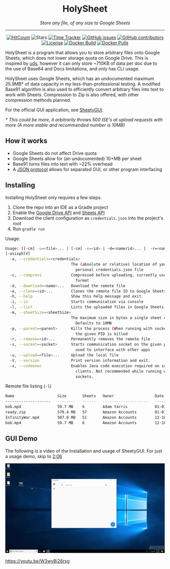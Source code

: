 <h1 align="center">HolySheet</h1>
<p align="center"><i>Store any file, of any size to Google Sheets</i></p>
<hr><p align="center">
  <a href="http://hits.dwyl.io/HolySheetOrg/HolySheet"><img alt="HitCount" src="http://hits.dwyl.io/HolySheetOrg/HolySheet.svg" /></a>
  <img alt="Stars" src="https://img.shields.io/github/stars/HolySheetOrg/HolySheet.svg?label=Stars&style=flat" />
  <a href="https://wakatime.com/badge/github/HolySheetOrg/HolySheet"><img alt="Time Tracker" src="https://wakatime.com/badge/github/HolySheetOrg/HolySheet.svg"/></a>
  <a href="https://github.com/HolySheetOrg/HolySheet/issues"><img alt="GitHub issues" src="https://img.shields.io/github/issues/HolySheetOrg/HolySheet.svg"/></a>
  <a href="https://github.com/HolySheetOrg/HolySheet/graphs/contributors"><img alt="GitHub contributors" src="https://img.shields.io/github/contributors/HolySheetOrg/HolySheet"></a>
  <a href="https://github.com/HolySheetOrg/HolySheet/blob/master/LICENSE.txt"><img src="https://img.shields.io/github/license/HolySheetOrg/HolySheet.svg" alt="License"/></a>
  <a href="https://github.com/HolySheetOrg/HolySheet/actions?query=workflow%3A%22Docker+Build%22"><img src="https://github.com/HolySheetOrg/HolySheetWebserver/workflows/Docker%20Build/badge.svg" alt="Docker Build"/></a>
  <a href="https://hub.docker.com/layers/rubbaboy/hs"><img src="https://img.shields.io/docker/pulls/rubbaboy/testback" alt="Docker Pulls"/></a>
</p>

HolySheet is a program that allows you to store arbitrary files onto Google Sheets, which does not lower storage quota on Google Drive. This is inspired by [uds](https://github.com/stewartmcgown/uds), however it can only store ~710KB of data per doc due to the use of Base64 and Docs limitations, and only has CLI usage.

HolySheet uses Google Sheets, which has an undocumented maximum 25.9MB* of data capacity in my less-than-professional testing. A modified Base91 algorithm is also used to efficiently convert arbitrary files into text to work with Sheets. Compression to Zip is also offered, with other compression methods planned.

For the official GUI application, see [SheetyGUI](https://github.com/RubbaBoy/SheetyGUI).

*\* This could be more, it arbitrarily throws 500 ISE's at upload requests with more (A more stable and recommended number is 10MB)*

## How it works

- Google Sheets do not affect Drive quota
- Google Sheets allow for (an undocumented) 10+MB per sheet
- Base91 turns files into text with ~22% overhead
- A [JSON protocol](https://github.com/RubbaBoy/HolySheet/blob/master/InterfaceProtocol.md) allows for separated GUI, or other program interfacing

## Installing

Installing HolySheet only requires a few steps.

1. Clone the repo into an IDE as a Gradle project
2. Enable the [Google Drive API](https://developers.google.com/drive/api/v3/quickstart/java) and [Sheets API](https://developers.google.com/sheets/api/quickstart/java)
3. Download the client configuration as `credentials.json` into the project's root
4. Run `gradle run`

Usage:

```bash
Usage: ([-cm] -u=<file>... | [-cm] -e=<id> | -d=<name/id>... |  -r=<name/id>...)
[-asixphlV]
  -a, --credentials=<credentials>
                             The (absolute or relative) location of your
                               personal credentials.json file
  -c, --compress             Compressed before uploading, currently uses Zip
                               format
  -d, --download=<name>...   Download the remote file
  -e, --clone=<id>...        Clones the remote file ID to Google Sheets
  -h, --help                 Show this help message and exit.
  -i, --io                   Starts communication via console
  -l, --list                 Lists the uploaded files in Google Sheets
  -m, --sheetSize=<sheetSize>
                             The maximum size in bytes a single sheet can be.
                               Defaults to 10MB
  -p, --parent=<parent>      Kills the process (When running with socket) when
                               the given PID is killed
  -r, --remove=<id>...       Permanently removes the remote file
  -s, --socket=<socket>      Starts communication socket on the given port,
                               used to interface with other apps
  -u, --upload=<file>...     Upload the local file
  -V, --version              Print version information and exit.
  -x, --codeexec             Enables Java code execution required on some
                               clients. Not recommended while running with
                               sockets.
```



Remote file listing (`-l`)

```bash
Name                   Size       Sheets   Owner                  Date         Id
--------------------   --------   ------   --------------------   ----------   ---------------------------------
bob.mp4                59.7 MB    6        Adam Yarris            01-03-2020   16dHIeHW82BYgBgfMlp3SQ8D1rhRmRO0F
ready.zip              570.4 MB   57       Amazon Accounts        01-01-2020   1qYoOYBXeWoRe71-cSxgNPiFrkoxIFwS9
InfinityWar.mp4        507.0 MB   51       Amazon Accounts        12-16-2019   1Yb1djf22hLGv0DyvZu4MLkczap-k-qZC
bob.mp4                59.7 MB    6        Amazon Accounts        12-16-2019   1z9YXGpE5wufpDswqTzuJx5AbIST9wIrZ
```

## GUI Demo

The following is a video of the Installation and usage of SheetyGUI. For just a usage demo, skip to [2:06](https://youtu.be/W3wyBj26rsg?t=126)

[![HolySheet Installation/Demo](screenshots/Thumbnail.png)](https://youtu.be/W3wyBj26rsg)

https://youtu.be/W3wyBj26rsg

